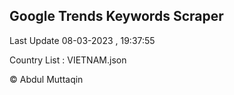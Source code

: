 

## Google Trends Keywords Scraper 
 
Last Update 08-03-2023 , 19:37:55

Country List :
VIETNAM.json



© Abdul Muttaqin 
